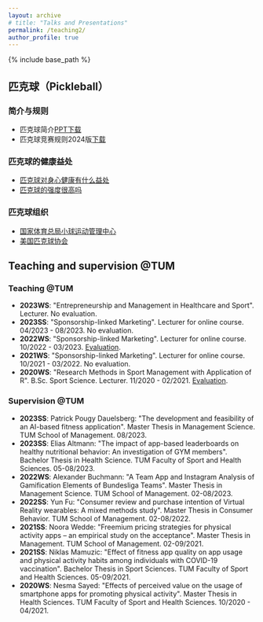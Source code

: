 ```yaml
---
layout: archive
# title: "Talks and Presentations"
permalink: /teaching2/
author_profile: true
---
```

{% include base_path %}

## 匹克球（Pickleball）

### 简介与规则
* 匹克球简介[PPT下载](https://yanxiang-yang.github.io/files/pickleball1.pdf)
* 匹克球竞赛规则2024版[下载](https://yanxiang-yang.github.io/files/rules.pdf)

### 匹克球的健康益处
* [匹克球对身心健康有什么益处](https://yanxiang-yang.github.io/files/paper111.pdf)
* [匹克球的强度很高吗](https://yanxiang-yang.github.io/files/paper2.pdf)

### 匹克球组织
* [国家体育总局小球运动管理中心]([https://usapickleball.org](https://www.sport.gov.cn/xqzx/))
* [美国匹克球协会](https://usapickleball.org)


## Teaching and supervision @TUM
### Teaching @TUM
* <b>2023WS</b>: "Entrepreneurship and Management in Healthcare and Sport". Lecturer. No evaluation.
* <b>2023SS</b>: "Sponsorship-linked Marketing". Lecturer for online course. 04/2023 - 08/2023. No evaluation.
* <b>2022WS</b>: "Sponsorship-linked Marketing". Lecturer for online course. 10/2022 - 03/2023. [Evaluation](https://yanxiang-yang.github.io/files/WS22.pdf).
* <b>2021WS</b>: "Sponsorship-linked Marketing". Lecturer for online course. 10/2021 - 03/2022. No evaluation.
* <b>2020WS</b>: "Research Methods in Sport Management with Application of R". B.Sc. Sport Science. Lecturer. 11/2020 - 02/2021. [Evaluation](https://yanxiang-yang.github.io/files/WS21.pdf).

### Supervision @TUM
* <b>2023SS</b>: Patrick Pougy Dauelsberg: "The development and feasibility of an AI-based fitness application". Master Thesis in Management Science. TUM School of Management. 08/2023.
* <b>2023SS</b>: Elias Altmann: "The impact of app-based leaderboards on healthy nutritional behavior: An investigation of GYM members". Bachelor Thesis in Health Science. TUM Faculty of Sport and Health Sciences. 05-08/2023.
* <b>2022WS</b>: Alexander Buchmann: "A Team App and Instagram Analysis of Gamification Elements of Bundesliga Teams". Master Thesis in Management Science. TUM School of Management. 02-08/2023.
* <b>2022SS</b>: Yun Fu: "Consumer review and purchase intention of Virtual Reality wearables: A mixed methods study". Master Thesis in Consumer Behavior. TUM School of Management. 02-08/2022.
* <b>2021SS</b>: Noora Wedde: "Freemium pricing strategies for physical activity apps – an empirical study on the acceptance". Master Thesis in Management. TUM School of Management. 02-09/2021.
* <b>2021SS</b>: Niklas Mamuzic: "Effect of fitness app quality on app usage and physical activity habits among individuals with COVID-19 vaccination". Bachelor Thesis in Sport Sciences. TUM Faculty of Sport and Health Sciences. 05-09/2021.
* <b>2020WS</b>: Nesma Sayed: "Effects of perceived value on the usage of smartphone apps for promoting physical activity". Master Thesis in Health Sciences. TUM Faculty of Sport and Health Sciences. 10/2020 - 04/2021.

